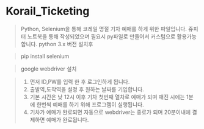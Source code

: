 # Korail_Ticketing
> Python, Selenium을 통해 코레일 명절 기차 예매를 하게 위한 파일입니다.
> 쥬피터 노트북을 통해 작성되었으며 필요시 py파일로 만들어서 커스텀으로 활용가능합니다.
> python 3.x 버전  설치후

> pip install selenium

> google webdriver 설치

> 1. 먼저 ID,PW를 입력 한 후 로그인하게 됩니다.
> 2. 출발역,도착역을 설정 후 원하는 날짜를 기입합니다.
> 3. 기본 시간은 낮 12시 이후 기차 첫번째 열차로 예매가 되며
>    매진 시에는 1분에 한번씩 예매를 하기 위해 프로그램이 실행됩니다.
> 4. 기차가 예매가 완료되면 자동으로 webdriver는 종료가 되며 20분이내에 결제하면 예매가 완료됩니다.

